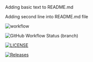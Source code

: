 Adding basic text to README.md

Adding second line into README.md file

![workflow](https://github.com/mhannah04/sem/actions/workflows/main.yml/badge.svg)

![GitHub Workflow Status (branch)](https://img.shields.io/github/actions/workflow/status/mhannah04/sem/main.yml?branch=master)

[![LICENSE](https://img.shields.io/github/license/mhannah04/sem.svg?style=flat-square)](https://github.com/mhannah04/sem/blob/master/LICENSE)

[![Releases](https://img.shields.io/github/release/mhannah04/sem/all.svg?style=flat-square)](https://github.com/mhannah04/sem/releases)